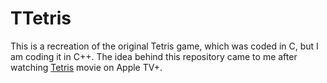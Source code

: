 # TTetris
This is a recreation of the original Tetris game, which was coded in C, but I am coding it in C++. The idea behind this repository came to me after watching [Tetris](https://tv.apple.com/movie/tetris/umc.cmc.4evmgcam356pzgxs2l7a18d7b?action=play) movie on Apple TV+. 
